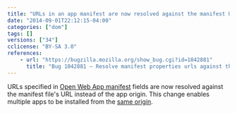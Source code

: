 ```yaml
---
title: "URLs in an app manifest are now resolved against the manifest URL instead of the origin"
date: "2014-09-01T22:12:15-04:00"
categories: ["dom"]
tags: []
versions: ["34"]
cclicense: "BY-SA 3.0"
references:
    - url: "https://bugzilla.mozilla.org/show_bug.cgi?id=1042881"
      title: "Bug 1042881 – Resolve manifest properties urls against the manifest url instead of the origin."
---
```

URLs specified in [Open Web App manifest](https://developer.mozilla.org/en-US/Apps/Build/Manifest) fields are now resolved against the manifest file's URL instead of the app origin. This change enables multiple apps to be installed from the [same origin](https://developer.mozilla.org/en-US/docs/Web/Security/Same-origin_policy).
